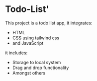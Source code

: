 # Todo-List'

This project is a todo list app, it integrates:
- HTML
- CSS using tailwind css
- and JavaScript

it includes:
- Storage to local system
- Drag and drop functionality
- Amongst others